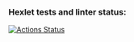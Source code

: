### Hexlet tests and linter status:
[![Actions Status](https://github.com/glebkarmanov/php-project-48/actions/workflows/hexlet-check.yml/badge.svg)](https://github.com/glebkarmanov/php-project-48/actions)

